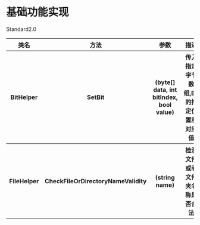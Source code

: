 # 基础功能实现
<table>
<capital>Standard2.0</capital>
<tr>
<th>类名</th>
<th>方法</th>
<th>参数</th>
<th>描述</th>
<tr>
<th>BitHelper</th>
<th>SetBit</th>
<th>(byte[] data, int bitIndex, bool value)</th>
<th>传入指定字节数组,Bit的指定位置和对应值</th>
<tr>
<th>FileHelper</th>
<th>CheckFileOrDirectoryNameValidity</th>
<th>(string name)</th>
<th>检测文件或者文件夹名称是否合法</th>
</table>